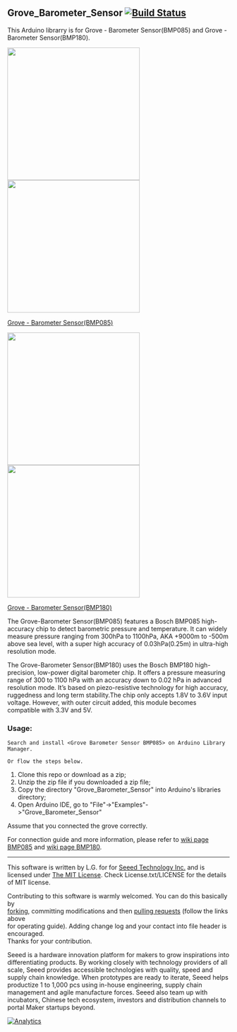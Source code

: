 Grove_Barometer_Sensor  [![Build Status](https://travis-ci.com/Seeed-Studio/Grove_Barometer_Sensor.svg?branch=master)](https://travis-ci.com/Seeed-Studio/Grove_Barometer_Sensor)
--------------------------------

This Arduino librarry is for Grove - Barometer Sensor(BMP085) and Grove - Barometer Sensor(BMP180).

<img src=https://statics3.seeedstudio.com/images/product/groveBarometer%20Sensor.jpg width=300><img src=https://statics3.seeedstudio.com/product/groveBarometer%20Sensor_01.jpg width=300>

[Grove - Barometer Sensor(BMP085)](https://www.seeedstudio.com/Grove-Barometer-Sensor-p-1199.html)


<img src=https://statics3.seeedstudio.com/images/product/Grove%20Barometer%20Sensor%20BMP180.jpg width=300><img src=https://statics3.seeedstudio.com/product/Grove%20Barometer%20Sensor%20BMP180_02.jpg width=300>

[Grove - Barometer Sensor(BMP180)](https://www.seeedstudio.com/s/Grove-Barometer-Sensor-(BMP180)-p-1840.html)


The Grove-Barometer Sensor(BMP085) features a Bosch BMP085 high-accuracy chip to detect barometric pressure and temperature. It can widely measure pressure ranging from 300hPa to 1100hPa, AKA +9000m to -500m above sea level, with a super high accuracy of 0.03hPa(0.25m) in ultra-high resolution mode.

The Grove-Barometer Sensor(BMP180) uses the Bosch BMP180 high-precision, low-power digital barometer chip. It offers a pressure measuring range of 300 to 1100 hPa with an accuracy down to 0.02 hPa in advanced resolution mode. It’s based on piezo-resistive technology for high accuracy, ruggedness and long term stability.The chip only accepts 1.8V to 3.6V input voltage. However, with outer circuit added, this module becomes compatible with 3.3V and 5V. 

### Usage:

	Search and install <Grove Barometer Sensor BMP085> on Arduino Library Manager.

	Or flow the steps below.

1. Clone this repo or download as a zip;
2. Unzip the zip file if you downloaded a zip file;
3. Copy the directory "Grove_Barometer_Sensor" into Arduino's libraries directory;
4. Open Arduino IDE, go to "File"->"Examples"->"Grove_Barometer_Sensor"

Assume that you connected the grove correctly. 

For connection guide and more information, please refer to [wiki page BMP085](http://wiki.seeedstudio.com/Grove-Barometer_Sensor/) and [wiki page BMP180](http://wiki.seeedstudio.com/Grove-Barometer_Sensor-BMP180/).

    
----

This software is written by L.G. for for [Seeed Technology Inc.](http://www.seeed.cc) and is licensed under [The MIT License](http://opensource.org/licenses/mit-license.php). Check License.txt/LICENSE for the details of MIT license.<br>

Contributing to this software is warmly welcomed. You can do this basically by<br>
[forking](https://help.github.com/articles/fork-a-repo), committing modifications and then [pulling requests](https://help.github.com/articles/using-pull-requests) (follow the links above<br>
for operating guide). Adding change log and your contact into file header is encouraged.<br>
Thanks for your contribution.

Seeed is a hardware innovation platform for makers to grow inspirations into differentiating products. By working closely with technology providers of all scale, Seeed provides accessible technologies with quality, speed and supply chain knowledge. When prototypes are ready to iterate, Seeed helps productize 1 to 1,000 pcs using in-house engineering, supply chain management and agile manufacture forces. Seeed also team up with incubators, Chinese tech ecosystem, investors and distribution channels to portal Maker startups beyond.


[![Analytics](https://ga-beacon.appspot.com/UA-46589105-3/Grove_Barometer_Sensor)](https://github.com/igrigorik/ga-beacon)



